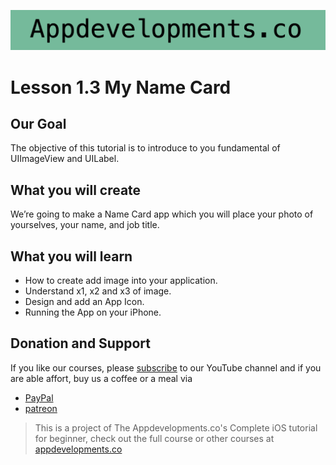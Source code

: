 ![AppsDevs Banner](Documentation/banner.png)

# Lesson 1.3 My Name Card

## Our Goal

The objective of this tutorial is to introduce to you fundamental of UIImageView and UILabel.

## What you will create

We’re going to make a Name Card app which you will place your photo of yourselves, your name, and job title.


## What you will learn

* How to create add image into your application.
* Understand x1, x2 and x3 of image.
* Design and add an App Icon.
* Running the App on your iPhone.

## Donation and Support

If you like our courses, please [subscribe](https://www.youtube.com/channel/UCd-LoFICt8Eo5c6KIjyvbPA?sub_confirmation=1) to our YouTube channel and if you are able affort, buy us a coffee or a meal via
* [PayPal](https://www.paypal.com/paypalme/wescsk)
* [patreon](https://www.patreon.com/appdevelopments)

>This is a project of The Appdevelopments.co's Complete iOS tutorial for beginner, check out the full course or other courses at [appdevelopments.co](https://appdevelopments.co/course/fullios/resource&video)
